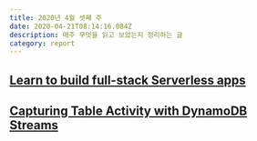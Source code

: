 ```yaml
---
title: 2020년 4월 셋째 주
date: 2020-04-21T08:14:16.084Z
description: 매주 무엇을 읽고 보았는지 정리하는 글
category: report
---
```


## [Learn to build full-stack Serverless apps](https://serverless-stack.com/chapters/create-a-new-reactjs-app.html)

## [Capturing Table Activity with DynamoDB Streams](https://docs.aws.amazon.com/amazondynamodb/latest/developerguide/Streams.html)